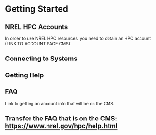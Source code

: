 # Getting Started

## NREL HPC Accounts

In order to use NREL HPC resources, you need to obtain an HPC account (LINK TO ACCOUNT PAGE CMS). 

## Connecting to Systems

## Getting Help

## FAQ 



Link to getting an account info that will be on the CMS. 

Transfer the FAQ that is on the CMS: 
https://www.nrel.gov/hpc/help.html
---
